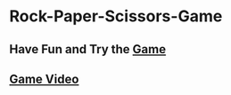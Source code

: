 # Rock-Paper-Scissors-Game
## Have Fun and Try the [Game](https://hager-abd-el-galil.github.io/Rock-Paper-Scissors-Game) <br/>
## [Game Video](https://user-images.githubusercontent.com/81237428/218583488-630bf889-0c41-4c54-953f-86b2cb62431a.mp4)





